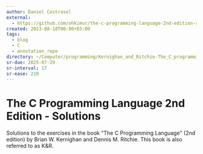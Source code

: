 ```yaml
---
author: Daniel Costrasel
external:
  - https://github.com/ohkimur/the-c-programming-language-2nd-edition-solutions
created: 2023-08-18T00:00+03:00
tags:
  - blog
  - C
  - annotation_repo
directory: ~/Computer/programming/Kernighan_and_Ritchie-The_C_programming_language/Costrasel-The_C_Programming_Language_Solutions/
sr-due: 2025-07-29
sr-interval: 17
sr-ease: 210
---
```


# The C Programming Language 2nd Edition - Solutions

Solutions to the exercises in the book "The C Programming Language" (2nd edition) by Brian W. Kernighan and Dennis M. Ritchie. This book is also referred to as K&R.
